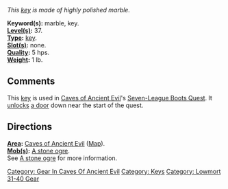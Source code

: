 *This [key](:Category:_Keys "wikilink") is made of highly polished
marble.*

**Keyword(s):** marble, key.  
**[Level(s)](Object_Level "wikilink"):** 37.  
**[Type](:Category:_Object_Types "wikilink"):**
[key](:Category:_Keys "wikilink").  
**[Slot(s)](Object_Slots "wikilink"):** none.  
**[Quality](Object_Quality "wikilink"):** 5 hps.  
**[Weight](Object_Weight "wikilink"):** 1 lb.  

## Comments

This [key](:Category:_Keys "wikilink") is used in [Caves of Ancient
Evil](:Category:_Caves_Of_Ancient_Evil "wikilink")'s [Seven-League Boots
Quest](Seven-League_Boots_Quest "wikilink"). It
[unlocks](Unlock "wikilink") [a door](:Category:_Doors "wikilink") down
near the start of the quest.

## Directions

**[Area](:Category:_Areas "wikilink"):** [Caves of Ancient
Evil](:Category:_Caves_Of_Ancient_Evil "wikilink")
([Map](Caves_Of_Ancient_Evil_Map "wikilink")).  
**[Mob(s)](:Category:_Mobs "wikilink"):** [A stone
ogre](Stone_Ogre "wikilink").  
See [A stone ogre](Stone_Ogre "wikilink") for more information.

[Category: Gear In Caves Of Ancient
Evil](Category:_Gear_In_Caves_Of_Ancient_Evil "wikilink") [Category:
Keys](Category:_Keys "wikilink") [Category: Lowmort 31-40
Gear](Category:_Lowmort_31-40_Gear "wikilink")
